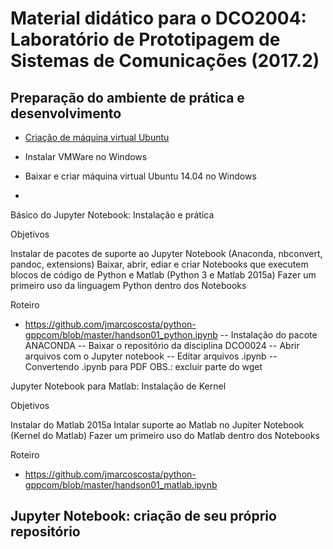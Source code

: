 # Material didático para o DCO2004: Laboratório de Prototipagem de Sistemas de Comunicações (2017.2)

## Preparação do ambiente de prática e desenvolvimento 

* [Criação de máquina virtual Ubuntu](https://github.com/jmarcoscosta/python-gppcom/blob/master/handson01_matlab.ipynb)
- Instalar VMWare no Windows
- Baixar e criar máquina virtual Ubuntu 14.04 no Windows


- 

Básico do Jupyter Notebook: Instalação e prática

Objetivos

Instalar de pacotes de suporte ao Jupyter Notebook (Anaconda, nbconvert, pandoc, extensions)
Baixar, abrir, ediar e criar Notebooks que executem blocos de código de Python e Matlab (Python 3 e Matlab 2015a)
Fazer um primeiro uso da linguagem Python dentro dos Notebooks

Roteiro
- https://github.com/jmarcoscosta/python-gppcom/blob/master/handson01_python.ipynb
-- Instalação do pacote ANACONDA
-- Baixar o repositório da disciplina DCO0024
-- Abrir arquivos com o Jupyter notebook
-- Editar arquivos .ipynb
-- Convertendo .ipynb para PDF
OBS.: excluir parte do wget

Jupyter Notebook para Matlab: Instalação de Kernel 

Objetivos

Instalar do Matlab 2015a
Intalar suporte ao Matlab no Jupiter Notebook (Kernel do Matlab)
Fazer um primeiro uso do Matlab dentro dos Notebooks

Roteiro
- https://github.com/jmarcoscosta/python-gppcom/blob/master/handson01_matlab.ipynb

Jupyter Notebook: criação de seu próprio repositório
-- 

